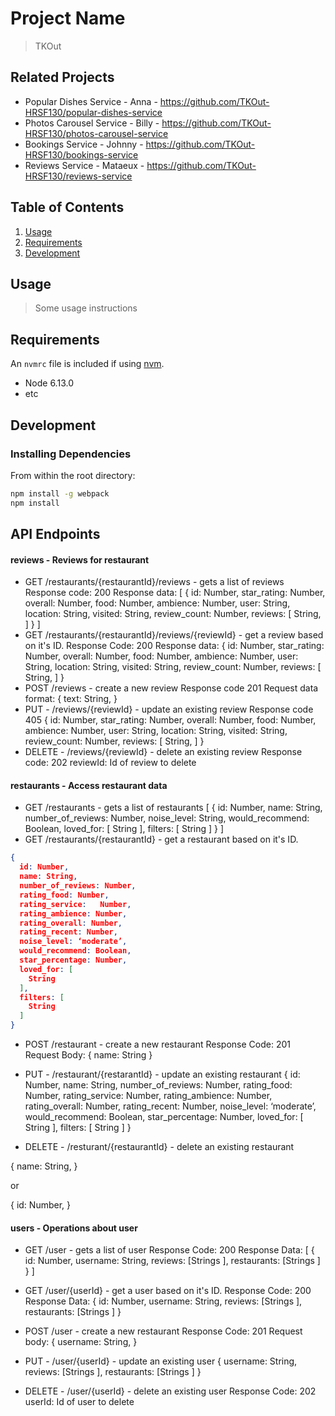 # Project Name

> TKOut

## Related Projects

  - Popular Dishes Service - Anna - https://github.com/TKOut-HRSF130/popular-dishes-service
  - Photos Carousel Service - Billy - https://github.com/TKOut-HRSF130/photos-carousel-service
  - Bookings Service - Johnny - https://github.com/TKOut-HRSF130/bookings-service
  - Reviews Service - Mataeux - https://github.com/TKOut-HRSF130/reviews-service

## Table of Contents

1. [Usage](#Usage)
1. [Requirements](#requirements)
1. [Development](#development)

## Usage

> Some usage instructions

## Requirements

An `nvmrc` file is included if using [nvm](https://github.com/creationix/nvm).

- Node 6.13.0
- etc

## Development

### Installing Dependencies

From within the root directory:

```sh
npm install -g webpack
npm install
```

## API Endpoints

#### reviews - Reviews for restaurant
- GET /restaurants/{restaurantId}/reviews - gets a list of reviews
  Response code: 200
  Response data:
    [
    {
      id: Number,
      star_rating: Number,
      overall: Number,
      food: Number,
      ambience: Number,
      user: String,
      location: String,
      visited: String,
      review_count: Number,
      reviews: [
        String,
      ]
    }
    ]
- GET /restaurants/{restaurantId}/reviews/{reviewId} - get a review based on it's ID.
  Response Code: 200
  Response data:
    {
      id: Number,
      star_rating: Number,
      overall: Number,
      food: Number,
      ambience: Number,
      user: String,
      location: String,
      visited: String,
      review_count: Number,
      reviews: [
        String,
      ]
    }
- POST /reviews - create a new review
  Response code 201
  Request data format:
    {
      text: String,
    }
- PUT - /reviews/{reviewId} - update an existing review
  Response code 405
      {
        id: Number,
        star_rating: Number,
        overall: Number,
        food: Number,
        ambience: Number,
        user: String,
        location: String,
        visited: String,
        review_count: Number,
        reviews: [
          String,
        ]
      }
- DELETE - /reviews/{reviewId} - delete an existing review
  Response code: 202
  reviewId: Id of review to delete

#### restaurants - Access restaurant data
- GET /restaurants - gets a list of restaurants
[
  {
  id: Number,
  name: String,
  number_of_reviews: Number,
  noise_level: String,
  would_recommend: Boolean,
  loved_for: [
    String
  ],
  filters: [
    String
    ]
  }
]
- GET /restaurants/{restaurantId} - get a restaurant based on it's ID.
``` JSON
{
  id: Number,
  name: String,
  number_of_reviews: Number,
  rating_food: Number,
  rating_service:	Number,
  rating_ambience: Number,
  rating_overall: Number,
  rating_recent: Number,
  noise_level: ‘moderate’,
  would_recommend: Boolean,
  star_percentage: Number,
  loved_for: [
    String
  ],
  filters: [
    String
  ]
}
```
- POST /restaurant - create a new restaurant
  Response Code: 201
  Request Body:
    {
      name: String
    }
- PUT - /restaurant/{restarantId} - update an existing restaurant
{
  id: Number,
  name: String,
  number_of_reviews: Number,
  rating_food: Number,
  rating_service:	Number,
  rating_ambience: Number,
  rating_overall: Number,
  rating_recent: Number,
  noise_level: ‘moderate’,
  would_recommend: Boolean,
  star_percentage: Number,
  loved_for: [
    String
  ],
  filters: [
    String
  ]
}

- DELETE - /resturant/{restaurantId} - delete an existing restaurant

{
  name: String,
}

or

{
  id: Number,
}

#### users - Operations about user

- GET /user - gets a list of user
  Response Code: 200
  Response Data:
    [
      {
        id: Number,
        username: String,
        reviews: [Strings ],
        restaurants: [Strings ]
      }
    ]
- GET /user/{userId} - get a user based on it's ID.
  Response Code: 200
  Response Data:
 {
    id: Number,
    username: String,
    reviews: [Strings ],
    restaurants: [Strings ]
  }
- POST /user - create a new restaurant
  Response Code: 201
  Request body:
    {
      username: String,
    }

- PUT - /user/{userId} - update an existing user
   {
    username: String,
    reviews: [Strings ],
    restaurants: [Strings ]
  }
- DELETE - /user/{userId} - delete an existing user
  Response Code: 202
  userId: Id of user to delete
